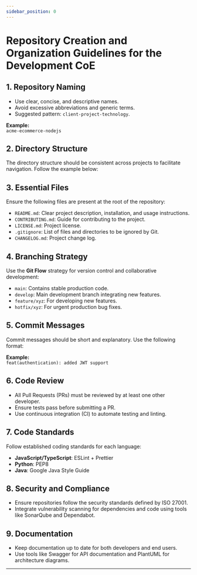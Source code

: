 ```yaml
---
sidebar_position: 0
---
```


# Repository Creation and Organization Guidelines for the Development CoE

## 1. Repository Naming
- Use clear, concise, and descriptive names.
- Avoid excessive abbreviations and generic terms.
- Suggested pattern: `client-project-technology`.

**Example:**  
`acme-ecommerce-nodejs`

## 2. Directory Structure
The directory structure should be consistent across projects to facilitate navigation. Follow the example below:


## 3. Essential Files
Ensure the following files are present at the root of the repository:

- `README.md`: Clear project description, installation, and usage instructions.
- `CONTRIBUTING.md`: Guide for contributing to the project.
- `LICENSE.md`: Project license.
- `.gitignore`: List of files and directories to be ignored by Git.
- `CHANGELOG.md`: Project change log.

## 4. Branching Strategy
Use the **Git Flow** strategy for version control and collaborative development:

- `main`: Contains stable production code.
- `develop`: Main development branch integrating new features.
- `feature/xyz`: For developing new features.
- `hotfix/xyz`: For urgent production bug fixes.

## 5. Commit Messages
Commit messages should be short and explanatory. Use the following format:

**Example:**  
`feat(authentication): added JWT support`

## 6. Code Review
- All Pull Requests (PRs) must be reviewed by at least one other developer.
- Ensure tests pass before submitting a PR.
- Use continuous integration (CI) to automate testing and linting.

## 7. Code Standards
Follow established coding standards for each language:

- **JavaScript/TypeScript**: ESLint + Prettier
- **Python**: PEP8
- **Java**: Google Java Style Guide

## 8. Security and Compliance
- Ensure repositories follow the security standards defined by ISO 27001.
- Integrate vulnerability scanning for dependencies and code using tools like SonarQube and Dependabot.

## 9. Documentation
- Keep documentation up to date for both developers and end users.
- Use tools like Swagger for API documentation and PlantUML for architecture diagrams.

---


